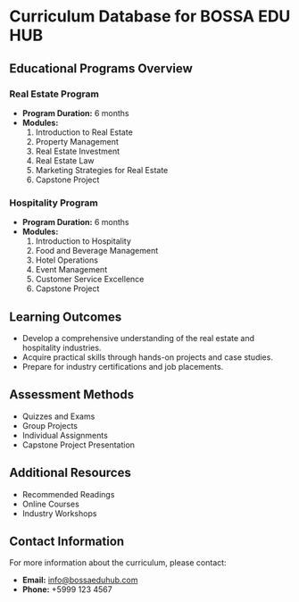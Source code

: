 # Curriculum Database for BOSSA EDU HUB

## Educational Programs Overview

### Real Estate Program
- **Program Duration:** 6 months
- **Modules:**
  1. Introduction to Real Estate
  2. Property Management
  3. Real Estate Investment
  4. Real Estate Law
  5. Marketing Strategies for Real Estate
  6. Capstone Project

### Hospitality Program
- **Program Duration:** 6 months
- **Modules:**
  1. Introduction to Hospitality
  2. Food and Beverage Management
  3. Hotel Operations
  4. Event Management
  5. Customer Service Excellence
  6. Capstone Project

## Learning Outcomes
- Develop a comprehensive understanding of the real estate and hospitality industries.
- Acquire practical skills through hands-on projects and case studies.
- Prepare for industry certifications and job placements.

## Assessment Methods
- Quizzes and Exams
- Group Projects
- Individual Assignments
- Capstone Project Presentation

## Additional Resources
- Recommended Readings
- Online Courses
- Industry Workshops

## Contact Information
For more information about the curriculum, please contact:
- **Email:** info@bossaeduhub.com
- **Phone:** +5999 123 4567
